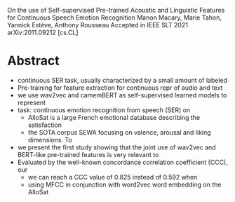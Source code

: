 On the use of Self-supervised Pre-trained Acoustic and Linguistic Features
  for Continuous Speech Emotion Recognition
Manon Macary, Marie Tahon, Yannick Estève, Anthony Rousseau
Accepted in IEEE SLT 2021 arXiv:2011.09212 [cs.CL]

# Abstract

* continuous SER task, usually characterized by a small amount of labeled
* Pre-training for feature extraction for continuous repr of audio and text 
* we use wav2vec and camemBERT as self-supervised learned models to represent
* task: continuous emotion recognition from speech (SER) on
  * AlloSat is a large French emotional database describing the satisfaction
  * the SOTA corpus SEWA focusing on valence, arousal and liking dimensions. To
* we present the first study showing that the
  joint use of wav2vec and BERT-like pre-trained features is very relevant to
* Evaluated by the well-known concordance correlation coefficient (CCC), our
  * we can reach a CCC value of 0.825 instead of 0.592 when
  * using MFCC in conjunction with word2vec word embedding on the AlloSat
